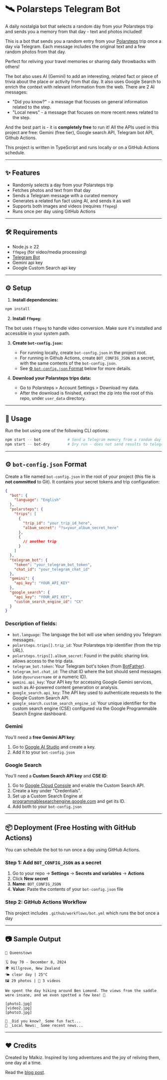 # 🛰️ Polarsteps Telegram Bot

A daily nostalgia bot that selects a random day from your Polarsteps trip and sends you a memory from that day - text and photos included!

This is a bot that sends you a random entry from your [Polarsteps](https://www.polarsteps.com/) trip once a day via Telegram.
Each message includes the original text and a few random photos from that day.

Perfect for reliving your travel memories or sharing daily throwbacks with others!

The bot also uses AI (Gemini) to add an interesting, related fact or piece of trivia about the place or activity from that day.
It also uses Google Search to enrich the context with relevant information from the web.
There are 2 AI messages:
- "Did you know?" - a message that focuses on general information related to the step.
- "Local news" - a message that focuses on more recent news related to the step.

And the best part is - it is **completely free** to run it! All the APIs used in this project are free:
Gemini (free tier), Google search API, Telegram bot API, Github Actions.

This project is written in TypeScript and runs locally or on a GitHub Actions schedule.

---

## ✨ Features

- Randomly selects a day from your Polarsteps trip  
- Fetches photos and text from that day  
- Sends a Telegram message with a curated memory  
- Generates a related fun fact using AI, and sends it as well
- Supports both images and videos (requires `ffmpeg`)
- Runs once per day using GitHub Actions

---

## 🛠️ Requirements

- Node.js ≥ 22
- `ffmpeg` (for video/media processing)
- [Telegram Bot](https://core.telegram.org/bots)
- Gemini api key
- Google Custom Search api key

---

## ⚙️ Setup

1. **Install dependencies:**

```bash
npm install
```

2. **Install `ffmpeg`:**

The bot uses `ffmpeg` to handle video conversion. Make sure it's installed and accessible in your system path.

3. **Create `bot-config.json`:**
    - For running locally, create `bot-config.json` in the project root.
    - For running in Github Actions, create `BOT_CONFIG_JSON` as a secret, with the same contents of the `bot-config.json`.
    - See [⚙️ `bot-config.json` Format](#️-bot-configjson-format) below for more details.

4. **Download your Polarsteps trips data:**
    - Go to Polarsteps > Account Settings > Download my data.
    - After the download is finished, extract the zip into the root of this repo, under `user_data` directory.

---

## 🚀 Usage

Run the bot using one of the following CLI options:

```bash
npm start -- bot            # Send a Telegram memory from a random day
npm start -- bot-dry        # Dry run - does not send results to telegram
```

---

## ⚙️ `bot-config.json` Format

Create a file named `bot-config.json` in the root of your project (this file is **not committed** to Git).
It contains your secret tokens and trip configuration:

```json
{
  "bot": {
    "language": "English"
  },
  "polarsteps": {
    "trips": [
      {
        "trip_id": "your_trip_id_here",
        "album_secret": "?s=your_album_secret_here"
      },
      {
        // another trip
      }
    ]
  },
  "telegram_bot": {
    "token": "your_telegram_bot_token",
    "chat_id": "your_telegram_chat_id"
  },
  "gemini": {
    "api_key": "YOUR_API_KEY"
  },
  "google_search": {
    "api_key": "YOUR_API_KEY",
    "custom_search_engine_id": "CX"
  }
}
```

### Description of fields:

- `bot.language`: The language the bot will use when sending you Telegram messages.
- `polarsteps.trips[].trip_id`: Your Polarsteps trip identifier (from the trip URL).
- `polarsteps.trips[].album_secret`: Found in the public sharing link. allows access to the trip data.
- `telegram_bot.token`: Your Telegram bot's token (from [BotFather](https://t.me/BotFather)).
- `telegram_bot.chat_id`: The chat ID where the bot should send messages (use `@yourusername` or a numeric ID).
- `gemini.api_key`: Your API key for accessing Google Gemini services, such as AI-powered content generation or analysis.
- `google_search.api_key`: The API key used to authenticate requests to the Google Custom Search API.
- `google_search.custom_search_engine_id`: Your unique identifier for the custom search engine (CSE) configured via the Google Programmable Search Engine dashboard.

### Gemini

You’ll need a **free Gemini API key**:

1. Go to [Google AI Studio](https://makersuite.google.com/app/apikey) and create a key.
2. Add it to your `bot-config.json`

### Google Search

You’ll need a **Custom Search API key** and **CSE ID**:

1. Go to [Google Cloud Console](https://console.cloud.google.com/apis/library/customsearch.googleapis.com) and enable the Custom Search API.
2. Create a key under "Credentials".
3. Set up a Custom Search Engine at [programmablesearchengine.google.com](https://programmablesearchengine.google.com/) and get its ID.
4. Add both to your `bot-config.json`

---

## 📦 Deployment (Free Hosting with GitHub Actions)

You can schedule the bot to run once a day using GitHub Actions.

### Step 1: Add `BOT_CONFIG_JSON` as a secret

1. Go to your repo → **Settings** → **Secrets and variables** → **Actions**
2. Click **New secret**
3. **Name**: `BOT_CONFIG_JSON`
4. **Value**: Paste the contents of your `bot-config.json` file

### Step 2: GitHub Actions Workflow

This project includes `.github/workflows/bot.yml` which runs the bot once a day

---

## 📷 Sample Output

```
📍 Queenstown

🗓 Day 70 - December 8, 2024
🌍 Hillgrove, New Zealand
🌤 clear day | 25°C
🖼 29 photos | 🎥 3 videos

We spent the day hiking around Ben Lomond. The views from the saddle were insane, and we even spotted a few kea! 🦜

[photo1.jpg]
[video2.jpg]
[photo3.jpg]

🌟 _Did you know?_ Some fun fact...
🎤 _Local News:_ Some recent news...
```

---

## ❤️ Credits

Created by Malkiz. Inspired by long adventures and the joy of reliving them, one day at a time.

Read the [blog post](https://malkiz.github.io/2025/07/12/polarsteps-telegram-bot/).
